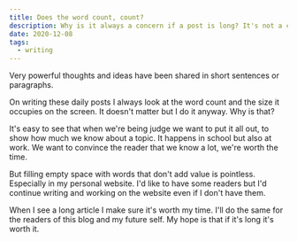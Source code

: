 ```yaml
---
title: Does the word count, count?
description: Why is it always a concern if a post is long? It's not a contest. Be considerate of the readers time.
date: 2020-12-08
tags:
  - writing
---
```

Very powerful thoughts and ideas have been shared in short sentences or paragraphs. 

On writing these daily posts I always look at the word count and the size it occupies on the screen. It doesn't matter but I do it anyway. Why is that? 

It's easy to see that when we're being judge we want to put it all out, to show how much we know about a topic.  It happens in school but also at work. We want to convince the reader that we know a lot, we're worth the time.

But filling empty space with words that don't add value is pointless. Especially in my personal website. I'd like to have some readers but I'd continue writing and working on the website even if I don't have them.

When I see a long article I make sure it's worth my time. I'll do the same for the readers of this blog and my future self. My hope is that if it's long it's worth it.